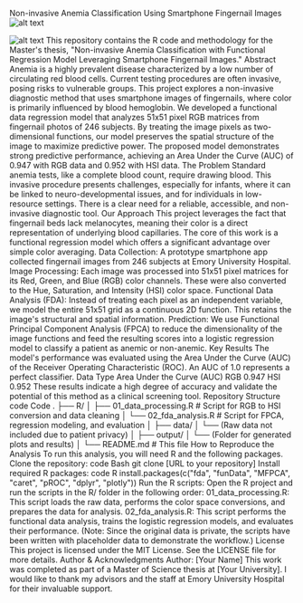 Non-invasive Anemia Classification Using Smartphone Fingernail Images
![alt text](https://img.shields.io/badge/Language-R-blue.svg)

![alt text](https://img.shields.io/badge/License-MIT-yellow.svg)
This repository contains the R code and methodology for the Master's thesis, "Non-invasive Anemia Classification with Functional Regression Model Leveraging Smartphone Fingernail Images."
Abstract
Anemia is a highly prevalent disease characterized by a low number of circulating red blood cells. Current testing procedures are often invasive, posing risks to vulnerable groups. This project explores a non-invasive diagnostic method that uses smartphone images of fingernails, where color is primarily influenced by blood hemoglobin. We developed a functional data regression model that analyzes 51x51 pixel RGB matrices from fingernail photos of 246 subjects. By treating the image pixels as two-dimensional functions, our model preserves the spatial structure of the image to maximize predictive power. The proposed model demonstrates strong predictive performance, achieving an Area Under the Curve (AUC) of 0.947 with RGB data and 0.952 with HSI data.
The Problem
Standard anemia tests, like a complete blood count, require drawing blood. This invasive procedure presents challenges, especially for infants, where it can be linked to neuro-developmental issues, and for individuals in low-resource settings. There is a clear need for a reliable, accessible, and non-invasive diagnostic tool.
Our Approach
This project leverages the fact that fingernail beds lack melanocytes, meaning their color is a direct representation of underlying blood capillaries. The core of this work is a functional regression model which offers a significant advantage over simple color averaging.
Data Collection: A prototype smartphone app collected fingernail images from 246 subjects at Emory University Hospital.
Image Processing: Each image was processed into 51x51 pixel matrices for its Red, Green, and Blue (RGB) color channels. These were also converted to the Hue, Saturation, and Intensity (HSI) color space.
Functional Data Analysis (FDA): Instead of treating each pixel as an independent variable, we model the entire 51x51 grid as a continuous 2D function. This retains the image's structural and spatial information.
Prediction: We use Functional Principal Component Analysis (FPCA) to reduce the dimensionality of the image functions and feed the resulting scores into a logistic regression model to classify a patient as anemic or non-anemic.
Key Results
The model's performance was evaluated using the Area Under the Curve (AUC) of the Receiver Operating Characteristic (ROC). An AUC of 1.0 represents a perfect classifier.
Data Type	Area Under the Curve (AUC)
RGB	0.947
HSI	0.952
These results indicate a high degree of accuracy and validate the potential of this method as a clinical screening tool.
Repository Structure
code
Code
.
├── R/
│   ├── 01_data_processing.R     # Script for RGB to HSI conversion and data cleaning
│   └── 02_fda_analysis.R        # Script for FPCA, regression modeling, and evaluation
│
├── data/
│   └── (Raw data not included due to patient privacy)
│
├── output/
│   └── (Folder for generated plots and results)
│
└── README.md                    # This file
How to Reproduce the Analysis
To run this analysis, you will need R and the following packages.
Clone the repository:
code
Bash
git clone [URL to your repository]
Install required R packages:
code
R
install.packages(c("fda", "funData", "MFPCA", "caret", "pROC", "dplyr", "plotly"))
Run the R scripts:
Open the R project and run the scripts in the R/ folder in the following order:
01_data_processing.R: This script loads the raw data, performs the color space conversions, and prepares the data for analysis.
02_fda_analysis.R: This script performs the functional data analysis, trains the logistic regression models, and evaluates their performance.
(Note: Since the original data is private, the scripts have been written with placeholder data to demonstrate the workflow.)
License
This project is licensed under the MIT License. See the LICENSE file for more details.
Author & Acknowledgments
Author: [Your Name]
This work was completed as part of a Master of Science thesis at [Your University]. I would like to thank my advisors and the staff at Emory University Hospital for their invaluable support.
